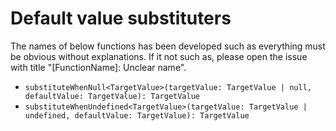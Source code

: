 # Default value substituters

The names of below functions has been developed such as everything must be obvious without explanations.
If it not such as, please open the issue with title "[FunctionName]: Unclear name".

* `substituteWhenNull<TargetValue>(targetValue: TargetValue | null, defaultValue: TargetValue): TargetValue`
* `substituteWhenUndefined<TargetValue>(targetValue: TargetValue | undefined, defaultValue: TargetValue): TargetValue`
